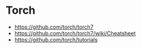 # Torch

* https://github.com/torch/torch7
* https://github.com/torch/torch7/wiki/Cheatsheet
* https://github.com/torch/tutorials
